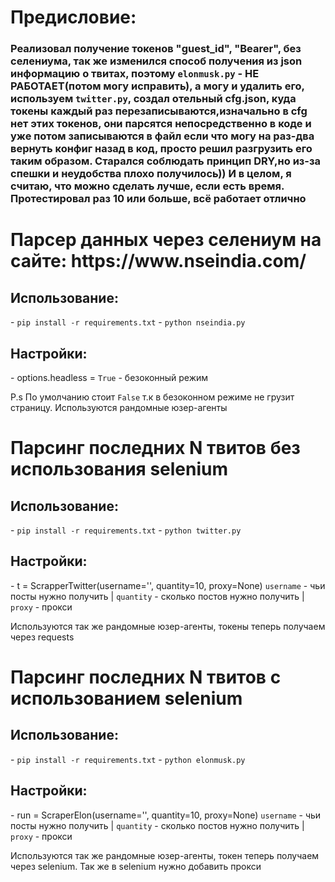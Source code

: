 
<h1>Предисловие:</h1>

<h3>Реализовал получение токенов "guest_id", "Bearer", без селениума, так же изменился способ получения из json информацию о твитах,
поэтому <code>elonmusk.py</code> - НЕ РАБОТАЕТ(потом могу исправить), а могу и удалить его, используем <code>twitter.py</code>, создал отельный cfg.json, куда токены каждый раз перезаписываются,изначально в cfg нет этих токенов, они парсятся непосредственно в коде и уже потом записываются в файл
если что могу на раз-два вернуть конфиг назад в код, просто решил разгрузить его таким образом. Старался соблюдать принцип DRY,но из-за спешки и неудобства плохо получилось)) И в целом, я считаю, что можно сделать лучше, если есть время. Протестировал раз 10 или больше, всё работает отлично </h3>

<h1>Парсер данных через селениум на сайте: https://www.nseindia.com/</h1>

<h2>Использование:</h2>
- <code>pip install -r requirements.txt</code> 
- <code>python nseindia.py</code> 

<h2>Настройки:</h2>
- options.headless = <code>True</code> - безоконный режим

<p>P.s По умолчанию стоит <code>False</code> т.к в безоконном режиме не грузит страницу. Используются рандомные юзер-агенты</p>

<h1>Парсинг последних N твитов без использования selenium</h1>

<h2>Использование:</h2>
- <code>pip install -r requirements.txt</code> 
- <code>python twitter.py</code> 

<h2>Настройки:</h2>
- t = ScrapperTwitter(username='', quantity=10, proxy=None) <code>username</code> - чьи посты нужно получить | <code>quantity</code> - сколько постов нужно получить |  <code>proxy</code> - прокси

Используются так же рандомные юзер-агенты, токены теперь получаем через requests


<h1>Парсинг последних N твитов с использованием selenium</h1>

<h2>Использование:</h2>
- <code>pip install -r requirements.txt</code> 
- <code>python elonmusk.py</code> 

<h2>Настройки:</h2>
- run = ScraperElon(username='', quantity=10, proxy=None) <code>username</code> - чьи посты нужно получить | <code>quantity</code> - сколько постов нужно получить |  <code>proxy</code> - прокси

Используются так же рандомные юзер-агенты, токен теперь получаем через selenium. Так же в selenium нужно добавить прокси


